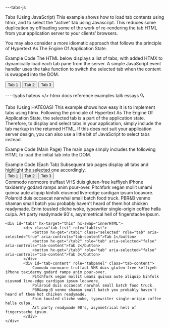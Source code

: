 ---tabs-js  

Tabs (Using JavaScript)
This example shows how to load tab contents using htmx, and to select the “active” tab using Javascript. This reduces some duplication by offloading some of the work of re-rendering the tab HTML from your application server to your clients’ browsers.

You may also consider a more idiomatic approach that follows the principle of Hypertext As The Engine Of Application State.

Example Code
The HTML below displays a list of tabs, with added HTMX to dynamically load each tab pane from the server. A simple JavaScript event handler uses the take function to switch the selected tab when the content is swapped into the DOM.


<div id="tabs" hx-target="#tab-contents" role="tablist"
     hx-on:htmx-after-on-load="let currentTab = document.querySelector('[aria-selected=true]');
                               currentTab.setAttribute('aria-selected', 'false')
                               currentTab.classList.remove('selected')
                               let newTab = event.target
                               newTab.setAttribute('aria-selected', 'true')
                               newTab.classList.add('selected')">
    <button role="tab" aria-controls="tab-contents" aria-selected="true" hx-get="/tab1" class="selected">Tab 1</button>
    <button role="tab" aria-controls="tab-contents" aria-selected="false" hx-get="/tab2">Tab 2</button>
    <button role="tab" aria-controls="tab-contents" aria-selected="false" hx-get="/tab3">Tab 3</button>
</div>

<div id="tab-contents" role="tabpanel" hx-get="/tab1" hx-trigger="load"></div>


----tyabs hateos
</> htmx
docs
reference
examples
talk
essays
🔍️

Tabs (Using HATEOAS)
This example shows how easy it is to implement tabs using htmx. Following the principle of Hypertext As The Engine Of Application State, the selected tab is a part of the application state. Therefore, to display and select tabs in your application, simply include the tab markup in the returned HTML. If this does not suit your application server design, you can also use a little bit of JavaScript to select tabs instead.

Example Code (Main Page)
The main page simply includes the following HTML to load the initial tab into the DOM.

<div id="tabs" hx-get="/tab1" hx-trigger="load delay:100ms" hx-target="#tabs" hx-swap="innerHTML"></div>
Example Code (Each Tab)
Subsequent tab pages display all tabs and highlight the selected one accordingly.

<div class="tab-list" role="tablist">
	<button hx-get="/tab1" class="selected" role="tab" aria-selected="true" aria-controls="tab-content">Tab 1</button>
	<button hx-get="/tab2" role="tab" aria-selected="false" aria-controls="tab-content">Tab 2</button>
	<button hx-get="/tab3" role="tab" aria-selected="false" aria-controls="tab-content">Tab 3</button>
</div>

<div id="tab-content" role="tabpanel" class="tab-content">
	Commodo normcore truffaut VHS duis gluten-free keffiyeh iPhone taxidermy godard ramps anim pour-over.
	Pitchfork vegan mollit umami quinoa aute aliquip kinfolk eiusmod live-edge cardigan ipsum locavore.
	Polaroid duis occaecat narwhal small batch food truck.
	PBR&B venmo shaman small batch you probably haven't heard of them hot chicken readymade.
	Enim tousled cliche woke, typewriter single-origin coffee hella culpa.
	Art party readymade 90's, asymmetrical hell of fingerstache ipsum.
</div>


```example
<div id="tabs" hx-target="this" hx-swap="innerHTML">
		<div class="tab-list" role="tablist">
			<button hx-get="/tab1" class="selected" role="tab" aria-selected="true" aria-controls="tab-content">Tab 1</button>
			<button hx-get="/tab2" role="tab" aria-selected="false" aria-controls="tab-content">Tab 2</button>
			<button hx-get="/tab3" role="tab" aria-selected="false" aria-controls="tab-content">Tab 3</button>
		</div>
		<div id="tab-content" role="tabpanel" class="tab-content">
			Commodo normcore truffaut VHS duis gluten-free keffiyeh iPhone taxidermy godard ramps anim pour-over.
			Pitchfork vegan mollit umami quinoa aute aliquip kinfolk eiusmod live-edge cardigan ipsum locavore.
			Polaroid duis occaecat narwhal small batch food truck.
			PBR&amp;B venmo shaman small batch you probably haven't heard of them hot chicken readymade.
			Enim tousled cliche woke, typewriter single-origin coffee hella culpa.
			Art party readymade 90's, asymmetrical hell of fingerstache ipsum.
		</div>
</div>
```